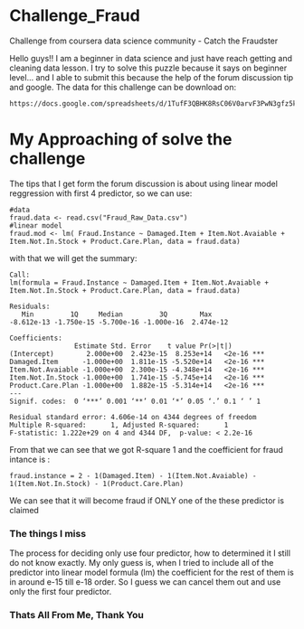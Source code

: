 # Challenge_Fraud
Challenge from coursera data science community - Catch the Fraudster

Hello guys!! I am a beginner in data science and just have reach getting and cleaning data lesson.
I try to solve this puzzle because it says on beginner level... and I able to submit this because the help of the forum discussion tip and google.
The data for this challenge can be download on:

    https://docs.google.com/spreadsheets/d/1TufF3QBHK8RsC06V0arvF3PwN3gfz5kg5eV6BjRxEjc/edit#gid=581816440

# My Approaching of solve the challenge
The tips that I get form the forum discussion is about using linear model reggression with first 4 predictor, so we can use:

    #data
    fraud.data <- read.csv("Fraud_Raw_Data.csv")
    #linear model
    fraud.mod <- lm( Fraud.Instance ~ Damaged.Item + Item.Not.Avaiable + Item.Not.In.Stock + Product.Care.Plan, data = fraud.data)

with that we will get the summary:

    Call:
    lm(formula = Fraud.Instance ~ Damaged.Item + Item.Not.Avaiable + 
    Item.Not.In.Stock + Product.Care.Plan, data = fraud.data)

    Residuals:
       Min         1Q     Median         3Q        Max 
    -8.612e-13 -1.750e-15 -5.700e-16 -1.000e-16  2.474e-12 

    Coefficients:
                    Estimate Std. Error    t value Pr(>|t|)    
    (Intercept)        2.000e+00  2.423e-15  8.253e+14   <2e-16 ***
    Damaged.Item      -1.000e+00  1.811e-15 -5.520e+14   <2e-16 ***
    Item.Not.Avaiable -1.000e+00  2.300e-15 -4.348e+14   <2e-16 ***
    Item.Not.In.Stock -1.000e+00  1.741e-15 -5.745e+14   <2e-16 ***
    Product.Care.Plan -1.000e+00  1.882e-15 -5.314e+14   <2e-16 ***
    ---
    Signif. codes:  0 ‘***’ 0.001 ‘**’ 0.01 ‘*’ 0.05 ‘.’ 0.1 ‘ ’ 1

    Residual standard error: 4.606e-14 on 4344 degrees of freedom
    Multiple R-squared:      1,	Adjusted R-squared:      1 
    F-statistic: 1.222e+29 on 4 and 4344 DF,  p-value: < 2.2e-16
    
From that we can see that we got R-square 1 and the coefficient for fraud intance is :

    fraud.instance = 2 - 1(Damaged.Item) - 1(Item.Not.Avaiable) - 1(Item.Not.In.Stock) - 1(Product.Care.Plan)

We can see that it will become fraud if ONLY one of the these predictor is claimed

### The things I miss
The process for deciding only use four predictor, how to determined it I still do not know exactly.
My only guess is, when I tried to include all of the predictor into linear model formula (lm) the coefficient for the rest of them is in around e-15 till e-18 order. So I guess we can cancel them out and use only the first four predictor.

### Thats All From Me, Thank You
